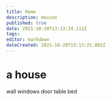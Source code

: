 ```yaml
---
title: Home
description: maison
published: true
date: 2021-10-20T13:13:24.111Z
tags: 
editor: markdown
dateCreated: 2021-10-20T13:13:21.883Z
---
```


# a house 
wall
windows
door
table
bed